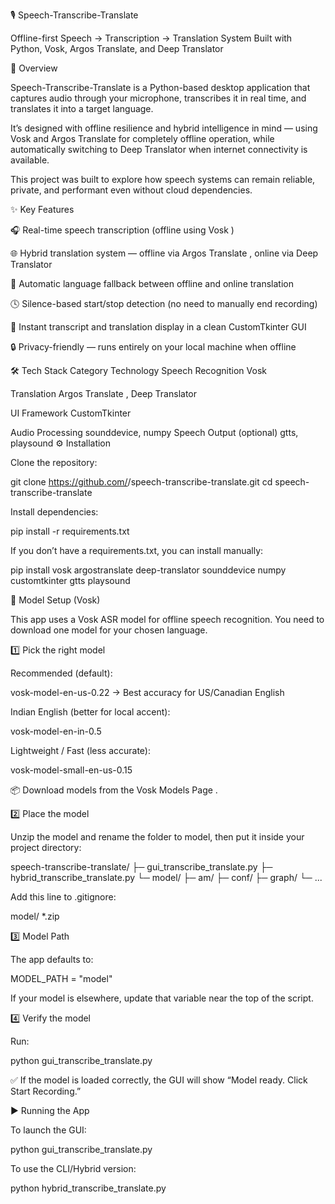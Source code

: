 🎙️ Speech-Transcribe-Translate

Offline-first Speech → Transcription → Translation System
Built with Python, Vosk, Argos Translate, and Deep Translator

🧠 Overview

Speech-Transcribe-Translate is a Python-based desktop application that captures audio through your microphone, transcribes it in real time, and translates it into a target language.

It’s designed with offline resilience and hybrid intelligence in mind — using Vosk and Argos Translate for completely offline operation, while automatically switching to Deep Translator when internet connectivity is available.

This project was built to explore how speech systems can remain reliable, private, and performant even without cloud dependencies.

✨ Key Features

🎧 Real-time speech transcription (offline using Vosk
)

🌐 Hybrid translation system — offline via Argos Translate
, online via Deep Translator

🧩 Automatic language fallback between offline and online translation

🕓 Silence-based start/stop detection (no need to manually end recording)

💬 Instant transcript and translation display in a clean CustomTkinter GUI

🔒 Privacy-friendly — runs entirely on your local machine when offline

🛠️ Tech Stack
Category	Technology
Speech Recognition	Vosk

Translation	Argos Translate
, Deep Translator

UI Framework	CustomTkinter

Audio Processing	sounddevice, numpy
Speech Output (optional)	gtts, playsound
⚙️ Installation

Clone the repository:

git clone https://github.com/<your-username>/speech-transcribe-translate.git
cd speech-transcribe-translate


Install dependencies:

pip install -r requirements.txt


If you don’t have a requirements.txt, you can install manually:

pip install vosk argostranslate deep-translator sounddevice numpy customtkinter gtts playsound

🧩 Model Setup (Vosk)

This app uses a Vosk ASR model for offline speech recognition.
You need to download one model for your chosen language.

1️⃣ Pick the right model

Recommended (default):

vosk-model-en-us-0.22 → Best accuracy for US/Canadian English

Indian English (better for local accent):

vosk-model-en-in-0.5

Lightweight / Fast (less accurate):

vosk-model-small-en-us-0.15

📦 Download models from the Vosk Models Page
.

2️⃣ Place the model

Unzip the model and rename the folder to model, then put it inside your project directory:

speech-transcribe-translate/
├─ gui_transcribe_translate.py
├─ hybrid_transcribe_translate.py
└─ model/
   ├─ am/
   ├─ conf/
   ├─ graph/
   └─ ...


Add this line to .gitignore:

model/
*.zip

3️⃣ Model Path

The app defaults to:

MODEL_PATH = "model"


If your model is elsewhere, update that variable near the top of the script.

4️⃣ Verify the model

Run:

python gui_transcribe_translate.py


✅ If the model is loaded correctly, the GUI will show “Model ready. Click Start Recording.”

▶️ Running the App

To launch the GUI:

python gui_transcribe_translate.py


To use the CLI/Hybrid version:

python hybrid_transcribe_translate.py

